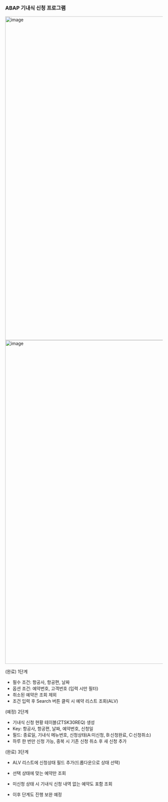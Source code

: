 ### ABAP 기내식 신청 프로그램

<img width="1134" height="1032" alt="image" src="https://github.com/user-attachments/assets/c4be48e5-d702-4f4a-994c-4ac6cc55e31b" />
<img width="1134" height="1032" alt="image" src="https://github.com/user-attachments/assets/bbff1be7-4e04-451f-944d-83268822344c" />

(완료) 1단계
- 필수 조건: 항공사, 항공편, 날짜
- 옵션 조건: 예약번호, 고객번호 (입력 시만 필터)
- 취소된 예약은 조회 제외
- 조건 입력 후 Search 버튼 클릭 시 예약 리스트 조회(ALV)

(예정) 2단계
- 기내식 신청 현황 테이블(ZTSK30REQ) 생성
- Key: 항공사, 항공편, 날짜, 예약번호, 신청일
- 필드: 종료일, 기내식 메뉴번호, 신청상태(A:미신청, B:신청완료, C:신청취소)
- 하루 한 번만 신청 가능, 중복 시 기존 신청 취소 후 새 신청 추가

(완료) 3단계
- ALV 리스트에 신청상태 필드 추가(드롭다운으로 상태 선택)
- 선택 상태에 맞는 예약만 조회
- 미신청 상태 시 기내식 신청 내역 없는 예약도 포함 조회

- 이후 단계도 진행 보완 예정
